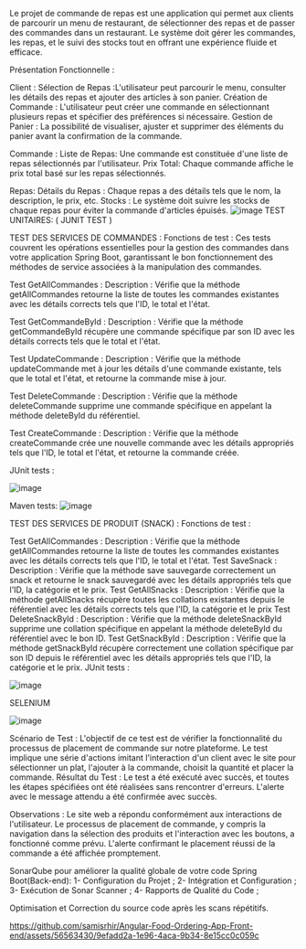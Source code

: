 

Le projet de commande de repas est une application qui permet aux clients de parcourir un menu de restaurant, de sélectionner des repas et de passer des commandes dans un restaurant. Le système doit gérer les commandes, les repas, et le suivi des stocks tout en offrant une expérience fluide et efficace.

Présentation Fonctionnelle :

Client :
Sélection de Repas :L'utilisateur peut parcourir le menu, consulter les détails des repas et ajouter des articles à son panier.
Création de Commande : L'utilisateur peut créer une commande en sélectionnant plusieurs repas et spécifier des préférences si nécessaire.
Gestion de Panier : La possibilité de visualiser, ajuster et supprimer des éléments du panier avant la confirmation de la commande.

Commande :
Liste de Repas: Une commande est constituée d'une liste de repas sélectionnés par l'utilisateur.
Prix Total: Chaque commande affiche le prix total basé sur les repas sélectionnés.


Repas:
Détails du Repas :
 Chaque repas a des détails tels que le nom, la description, le prix, etc.
Stocks : Le système doit suivre les stocks de chaque repas pour éviter la commande d'articles épuisés.
![image](https://github.com/samisrhir/Front-End-Food-Ordering-App-Angular/assets/56563430/36a881d2-a204-4a52-b9ae-aa067fd1a844)
TEST UNITAIRES: ( JUNIT TEST )

TEST DES SERVICES DE COMMANDES :
Fonctions de test :
Ces tests couvrent les opérations essentielles pour la gestion des commandes dans votre application Spring Boot, garantissant le bon fonctionnement des méthodes de service associées à la manipulation des commandes.

Test GetAllCommandes :
Description : Vérifie que la méthode getAllCommandes retourne la liste de toutes les commandes existantes avec les détails corrects tels que l'ID, le total et l'état.

Test GetCommandeById :
Description : Vérifie que la méthode getCommandeById récupère une commande spécifique par son ID avec les détails corrects tels que le total et l'état.

Test UpdateCommande :
Description : Vérifie que la méthode updateCommande met à jour les détails d'une commande existante, tels que le total et l'état, et retourne la commande mise à jour.

Test DeleteCommande :
Description : Vérifie que la méthode deleteCommande supprime une commande spécifique en appelant la méthode deleteById du référentiel.

Test CreateCommande :
Description : Vérifie que la méthode createCommande crée une nouvelle commande avec les détails appropriés tels que l'ID, le total et l'état, et retourne la commande créée.

JUnit tests :



![image](https://github.com/samisrhir/Front-End-Food-Ordering-App-Angular/assets/56563430/05083cd9-c74c-4e14-9c7b-195c459bb3cc)



Maven tests:
![image](https://github.com/samisrhir/Front-End-Food-Ordering-App-Angular/assets/56563430/87deea17-21be-4492-8cb8-af2a451a1ae8)



TEST DES SERVICES DE PRODUIT (SNACK) :
Fonctions de test :

Test GetAllCommandes :
Description : Vérifie que la méthode getAllCommandes retourne la liste de toutes les commandes existantes avec les détails corrects tels que l'ID, le total et l'état.
Test SaveSnack :
Description : Vérifie que la méthode save sauvegarde correctement un snack et retourne le snack sauvegardé avec les détails appropriés tels que l'ID, la catégorie et le prix.
Test GetAllSnacks :
Description : Vérifie que la méthode getAllSnacks récupère toutes les collations existantes depuis le référentiel avec les détails corrects tels que l'ID, la catégorie et le prix
Test DeleteSnackById :
Description : Vérifie que la méthode deleteSnackById supprime une collation spécifique en appelant la méthode deleteById du référentiel avec le bon ID.
Test GetSnackById :
Description : Vérifie que la méthode getSnackById récupère correctement une collation spécifique par son ID depuis le référentiel avec les détails appropriés tels que l'ID, la catégorie et le prix.
JUnit tests :

![image](https://github.com/samisrhir/Front-End-Food-Ordering-App-Angular/assets/56563430/ec3ccdbb-cb96-4593-a6b3-d49e937b2e5e)

 SELENIUM

![image](https://github.com/samisrhir/Front-End-Food-Ordering-App-Angular/assets/56563430/722b8ae0-47d8-49fe-bf26-7c95770ba751)

Scénario de Test :
L'objectif de ce test est de vérifier la fonctionnalité du processus de placement de commande sur notre plateforme. Le test implique une série d'actions imitant l'interaction d'un client avec le site pour sélectionner un plat, l'ajouter à la commande, choisit la quantité et placer la commande.
Résultat du Test :
Le test a été exécuté avec succès, et toutes les étapes spécifiées ont été réalisées sans rencontrer d'erreurs. L'alerte avec le message attendu a été confirmée avec succès.


Observations :
Le site web a répondu conformément aux interactions de l'utilisateur.
Le processus de placement de commande, y compris la navigation dans la sélection des produits et l'interaction avec les boutons, a fonctionné comme prévu.
L'alerte confirmant le placement réussi de la commande a été affichée promptement.



SonarQube pour améliorer la qualité globale de votre code Spring Boot(Back-end): 
1-	Configuration du Projet ;
2-	Intégration et Configuration ;
3-	Exécution de Sonar Scanner ;
4-	Rapports de Qualité du Code ;

Optimisation et Correction du source code après les scans répétitifs.


https://github.com/samisrhir/Angular-Food-Ordering-App-Front-end/assets/56563430/9efadd2a-1e96-4aca-9b34-8e15cc0c059c










